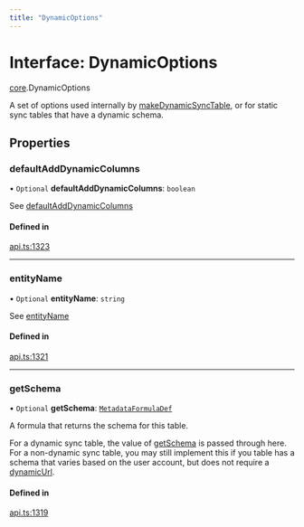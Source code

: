 ```yaml
---
title: "DynamicOptions"
---
```

# Interface: DynamicOptions

[core](../modules/core.md).DynamicOptions

A set of options used internally by [makeDynamicSyncTable](../functions/core.makeDynamicSyncTable.md), or for static
sync tables that have a dynamic schema.

## Properties

### defaultAddDynamicColumns

• `Optional` **defaultAddDynamicColumns**: `boolean`

See [defaultAddDynamicColumns](core.DynamicSyncTableOptions.md#defaultadddynamiccolumns)

#### Defined in

[api.ts:1323](https://github.com/coda/packs-sdk/blob/main/api.ts#L1323)

___

### entityName

• `Optional` **entityName**: `string`

See [entityName](core.DynamicSyncTableOptions.md#entityname)

#### Defined in

[api.ts:1321](https://github.com/coda/packs-sdk/blob/main/api.ts#L1321)

___

### getSchema

• `Optional` **getSchema**: [`MetadataFormulaDef`](../types/core.MetadataFormulaDef.md)

A formula that returns the schema for this table.

For a dynamic sync table, the value of [getSchema](core.DynamicSyncTableOptions.md#getschema)
is passed through here. For a non-dynamic sync table, you may still implement
this if you table has a schema that varies based on the user account, but
does not require a [dynamicUrl](core.Sync.md#dynamicurl).

#### Defined in

[api.ts:1319](https://github.com/coda/packs-sdk/blob/main/api.ts#L1319)
